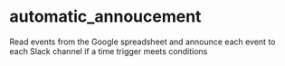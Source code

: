 # automatic_annoucement
Read events from the Google spreadsheet and announce each event to each Slack channel if a time trigger meets conditions
